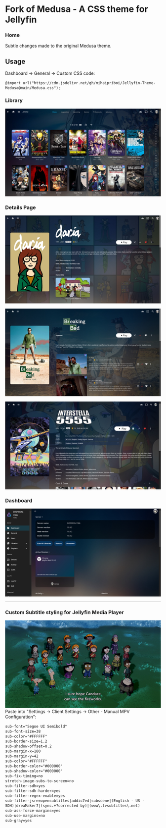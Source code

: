 # Fork of Medusa - A CSS theme for Jellyfin

### Home
Subtle changes made to the original Medusa theme.
<!-- ![](.github/images/Homescreen.jpg)

![](.github/images/Favourites.jpg) -->


## Usage
Dashboard -> General -> Custom CSS code:
```
@import url("https://cdn.jsdelivr.net/gh/mihaipriboi/Jellyfin-Theme-Medusa@main/Medusa.css");
```


### Library
![](.github/images/Library_Posterview.jpg)


### Details Page
![](.github/images/SeriesOverview.jpg)

![](.github/images/Season.jpg)

![](.github/images/MovieOverview.jpg)


### Dashboard
![](.github/images/Dashboard.jpg)


------------------------------
### Custom Subtitle styling for Jellyfin Media Player
![](.github/images/Subtitles.jpg)
Paste into "Settings -> Client Settings -> Other - Manual MPV Configuration":
```
sub-font="Segoe UI Semibold"
sub-font-size=38
sub-color="#FFFFFF"
sub-border-size=1.2
sub-shadow-offset=0.2
sub-margin-x=180
sub-margin-y=42
sub-color="#FFFFFF"
sub-border-color="#000000"
sub-shadow-color="#000000"
sub-fix-timing=no
stretch-image-subs-to-screen=no
sub-filter-sdh=yes
sub-filter-sdh-harder=yes
sub-filter-regex-enable=yes
sub-filter-jsre=opensubtitles|addic7ed|subscene|(English - US - SDH)|dreaMaker7|(sync.+?corrected by)|(www\.tvsubtitles\.net)
sub-ass-force-margins=yes
sub-use-margins=no
sub-gray=yes
```
